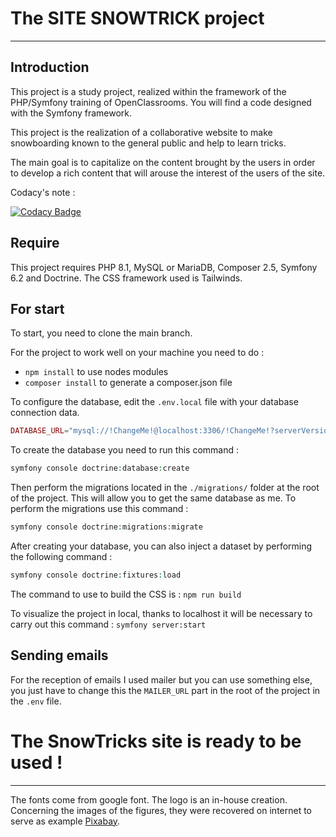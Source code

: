 # The SITE SNOWTRICK project

***

## Introduction

This project is a study project, realized within the framework of the PHP/Symfony training of OpenClassrooms. You will
find a code designed with the Symfony framework.

This project is the realization of a collaborative website to make snowboarding known to the general public and help to
learn tricks.

The main goal is to capitalize on the content brought by the users in order to develop a rich content that will arouse
the interest of the users of the site.

Codacy's note :

[![Codacy Badge](https://app.codacy.com/project/badge/Grade/46f46b5330244e3d8ebbed0cf78a4af8)](https://app.codacy.com/gh/Zveltana/Site-SnowTricks/dashboard?utm_source=gh&utm_medium=referral&utm_content=&utm_campaign=Badge_grade)

## Require

This project requires PHP 8.1, MySQL or MariaDB, Composer 2.5, Symfony 6.2 and Doctrine. The CSS framework used is
Tailwinds.

## For start

To start, you need to clone the main branch.

For the project to work well on your machine you need to do :

-   `npm install` to use nodes modules
-   `composer install` to generate a composer.json file

To configure the database, edit the `.env.local` file with your database connection data.

```php
DATABASE_URL="mysql://!ChangeMe!@localhost:3306/!ChangeMe!?serverVersion=mariadb-10.4.27&charset=utf8"
```

To create the database you need to run this command :

```php
symfony console doctrine:database:create
```

Then perform the migrations located in the `./migrations/` folder at the root of the project. This will allow you to get
the same database as me. To perform the migrations use this command :

```php
symfony console doctrine:migrations:migrate
```

After creating your database, you can also inject a dataset by performing the following command :

```php
symfony console doctrine:fixtures:load
```

The command to use to build the CSS is :
``` npm run build ```

To visualize the project in local, thanks to localhost it will be necessary to carry out this command :
``` symfony server:start ```

## Sending emails

For the reception of emails I used mailer but you can use something else, you just have to change this the `MAILER_URL`
part in the root of the project in the `.env` file.

# The SnowTricks site is ready to be used !

***


The fonts come from google font. The logo is an in-house creation. Concerning the images of the figures, they were
recovered on internet to serve as example [Pixabay](https://pixabay.com/fr/).
